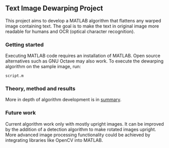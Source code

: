 ## Text Image Dewarping Project
This project aims to develop a MATLAB algorithm that flattens any warped image containing text.
The goal is to make the text in original image more readable for humans and OCR (optical character recognition).

### Getting started
Executing MATLAB code requires an installation of MATLAB. Open source alternatives such as GNU Octave may also work.
To execute the dewarping algorithm on the sample image, run: 
```
script.m
```

### Theory, method and results
More in depth of algorithm development is in [summary](https://github.com/blitz555/image_dewarping_project/blob/master/Dewarp_project_presentation.pdf).

### Future work
Current algorithm work only with mostly upright images.
It can be improved by the addition of a detection algorithm to make rotated images upright.
More advanced image processing functionality could be achieved by integrating libraries like OpenCV into MATLAB.